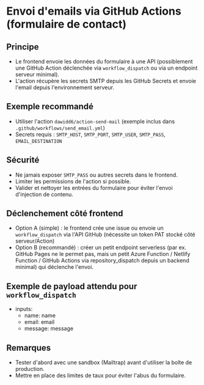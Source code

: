 # Envoi d'emails via GitHub Actions (formulaire de contact)

## Principe

- Le frontend envoie les données du formulaire à une API (possiblement une GitHub Action déclenchée via `workflow_dispatch` ou via un endpoint serveur minimal).
- L'action récupère les secrets SMTP depuis les GitHub Secrets et envoie l'email depuis l'environnement serveur.

## Exemple recommandé

- Utiliser l'action `dawidd6/action-send-mail` (exemple inclus dans `.github/workflows/send_email.yml`)
- Secrets requis : `SMTP_HOST`, `SMTP_PORT`, `SMTP_USER`, `SMTP_PASS`, `EMAIL_DESTINATION`

## Sécurité

- Ne jamais exposer `SMTP_PASS` ou autres secrets dans le frontend.
- Limiter les permissions de l'action si possible.
- Valider et nettoyer les entrées du formulaire pour éviter l'envoi d'injection de contenu.

## Déclenchement côté frontend

- Option A (simple) : le frontend crée une issue ou envoie un `workflow_dispatch` via l'API GitHub (nécessite un token PAT stocké côté serveur/Action)
- Option B (recommandé) : créer un petit endpoint serverless (par ex. GitHub Pages ne le permet pas, mais un petit Azure Function / Netlify Function / GitHub Actions via repository_dispatch depuis un backend minimal) qui déclenche l'envoi.

## Exemple de payload attendu pour `workflow_dispatch`

- inputs:
  - name: name
  - email: email
  - message: message

## Remarques

- Tester d'abord avec une sandbox (Mailtrap) avant d'utiliser la boîte de production.
- Mettre en place des limites de taux pour éviter l'abus du formulaire.
